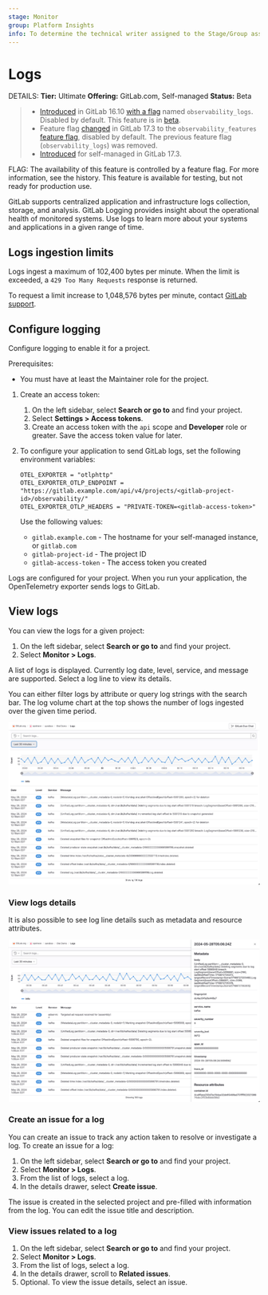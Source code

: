 ```yaml
---
stage: Monitor
group: Platform Insights
info: To determine the technical writer assigned to the Stage/Group associated with this page, see https://handbook.gitlab.com/handbook/product/ux/technical-writing/#assignments
---
```


# Logs

DETAILS:
**Tier:** Ultimate
**Offering:** GitLab.com, Self-managed
**Status:** Beta

> - [Introduced](https://gitlab.com/gitlab-org/gitlab/-/merge_requests/143027) in GitLab 16.10 [with a flag](../administration/feature_flags.md) named `observability_logs`. Disabled by default. This feature is in [beta](../policy/experiment-beta-support.md#beta).
> - Feature flag [changed](https://gitlab.com/gitlab-org/gitlab/-/merge_requests/158786) in GitLab 17.3 to the `observability_features` [feature flag](../administration/feature_flags.md), disabled by default. The previous feature flag (`observability_logs`) was removed.
> - [Introduced](https://gitlab.com/groups/gitlab-org/opstrace/-/epics/100) for self-managed in GitLab 17.3.

FLAG:
The availability of this feature is controlled by a feature flag.
For more information, see the history.
This feature is available for testing, but not ready for production use.

GitLab supports centralized application and infrastructure logs collection, storage, and analysis.
GitLab Logging provides insight about the operational health of monitored systems.
Use logs to learn more about your systems and applications in a given range of time.

## Logs ingestion limits

Logs ingest a maximum of 102,400 bytes per minute.
When the limit is exceeded, a `429 Too Many Requests` response is returned.

To request a limit increase to 1,048,576 bytes per minute, contact [GitLab support](https://about.gitlab.com/support/).

## Configure logging

Configure logging to enable it for a project.

Prerequisites:

- You must have at least the Maintainer role for the project.

1. Create an access token:
   1. On the left sidebar, select **Search or go to** and find your project.
   1. Select **Settings > Access tokens**.
   1. Create an access token with the `api` scope and **Developer** role or greater.
      Save the access token value for later.
1. To configure your application to send GitLab logs, set the following environment variables:

   ```shell
   OTEL_EXPORTER = "otlphttp"
   OTEL_EXPORTER_OTLP_ENDPOINT = "https://gitlab.example.com/api/v4/projects/<gitlab-project-id>/observability/"
   OTEL_EXPORTER_OTLP_HEADERS = "PRIVATE-TOKEN=<gitlab-access-token>"
   ```

   Use the following values:

   - `gitlab.example.com` - The hostname for your self-managed instance, or `gitlab.com`
   - `gitlab-project-id` - The project ID
   - `gitlab-access-token` - The access token you created

Logs are configured for your project.
When you run your application, the OpenTelemetry exporter sends logs to GitLab.

## View logs

You can view the logs for a given project:

1. On the left sidebar, select **Search or go to** and find your project.
1. Select **Monitor > Logs**.

A list of logs is displayed. Currently log date, level, service, and message are supported.
Select a log line to view its details.

You can either filter logs by attribute or query log strings with the search bar.
The log volume chart at the top shows the number of logs ingested over the given time period.

![list of logs](img/logs_list_v17_1.png)

### View logs details

It is also possible to see log line details such as metadata and resource attributes.

![logs details](img/logs_details_v17_1.png)

### Create an issue for a log

You can create an issue to track any action taken to resolve or investigate a log. To create an issue for a log:

1. On the left sidebar, select **Search or go to** and find your project.
1. Select **Monitor > Logs**.
1. From the list of logs, select a log.
1. In the details drawer, select **Create issue**.

The issue is created in the selected project and pre-filled with information from the log.
You can edit the issue title and description.

### View issues related to a log

1. On the left sidebar, select **Search or go to** and find your project.
1. Select **Monitor > Logs**.
1. From the list of logs, select a log.
1. In the details drawer, scroll to **Related issues**.
1. Optional. To view the issue details, select an issue.
